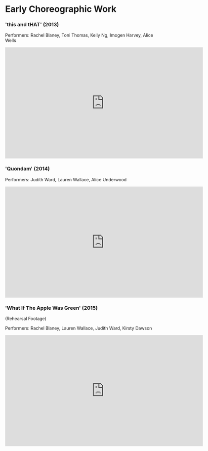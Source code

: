 

# Early Choreographic Work


### 'this and tHAT' (2013)

Performers: Rachel Blaney, Toni Thomas, Kelly Ng, Imogen Harvey, Alice Wells

<iframe width="640" height="360" src="https://www.youtube.com/embed/HsZ88RGqQPM" frameborder="0" allow="autoplay; encrypted-media" allowfullscreen></iframe>


### 'Quondam' (2014)

Performers: Judith Ward, Lauren Wallace, Alice Underwood

<iframe width="640" height="360" src="https://www.youtube.com/embed/a3YqsY8Z9Sk" frameborder="0" allow="autoplay; encrypted-media" allowfullscreen></iframe>


### 'What If The Apple Was Green' (2015)

(Rehearsal Footage)

Performers: Rachel Blaney, Lauren Wallace, Judith Ward, Kirsty Dawson

<iframe width="640" height="360" src="https://www.youtube.com/embed/hpVO6ZSYU7s" frameborder="0" allow="autoplay; encrypted-media" allowfullscreen></iframe>




